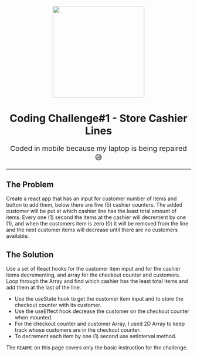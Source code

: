 <div id="header" align="center">
  <img src="https://media.giphy.com/media/lrUyOahdEIDxkZjZDr/giphy.gif" width="250"/>
</div>

<h1 align="center">
Coding Challenge#1 - Store Cashier Lines
</h1>

<p align="center" style="font-size: 1.2rem;">
Coded in mobile because my laptop is being repaired 😅
</p>

<hr />

## The Problem
Create a react app that has an input for customer number of items and button to add them, below there are five (5) 
cashier counters. The added customer will be put at which cashier line has the least total amount of items. 
Every one (1) second the items at the cashier will decrement by one (1), and when the customers item is zero (0)
it will be removed from the line and the next customer items will decrease until there are no customers available. 

## The Solution
Use a set of React hooks for the customer item input and for the cashier items decrementing, 
and array for the checkout counter and customers. Loop through the Array and find which cashier has the least total items
and add them at the last of the line.
- Use the useState hook to get the customer item input and to store the checkout counter with its customer.
- Use the useEffect hook decrease the customer on the checkout counter when mounted.
- For the checkout counter and customer Array, I used 2D Array to keep track whose customers are in the checkout counter.
- To decrement each item by one (1) second use setInterval method.

The `README` on this page covers only the basic instruction for the challenge.
